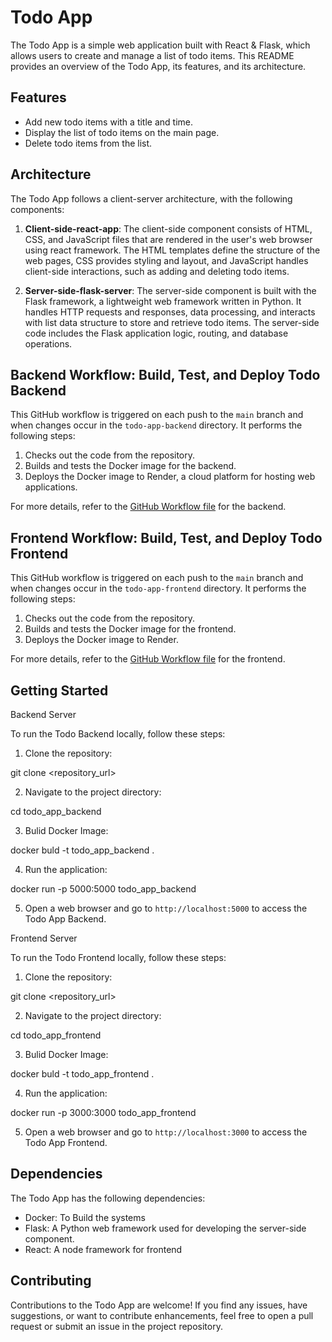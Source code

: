 # Todo App

The Todo App is a simple web application built with React & Flask, which allows users to create and manage a list of todo items. This README provides an overview of the Todo App, its features, and its architecture.

## Features

- Add new todo items with a title and time.
- Display the list of todo items on the main page.
- Delete todo items from the list.

## Architecture

The Todo App follows a client-server architecture, with the following components:

1. **Client-side-react-app**: The client-side component consists of HTML, CSS, and JavaScript files that are rendered in the user's web browser using react framework. The HTML templates define the structure of the web pages, CSS provides styling and layout, and JavaScript handles client-side interactions, such as adding and deleting todo items.

2. **Server-side-flask-server**: The server-side component is built with the Flask framework, a lightweight web framework written in Python. It handles HTTP requests and responses, data processing, and interacts with list data structure to store and retrieve todo items. The server-side code includes the Flask application logic, routing, and database operations.


## Backend Workflow: Build, Test, and Deploy Todo Backend

This GitHub workflow is triggered on each push to the `main` branch and when changes occur in the `todo-app-backend` directory. It performs the following steps:

1. Checks out the code from the repository.
2. Builds and tests the Docker image for the backend.
3. Deploys the Docker image to Render, a cloud platform for hosting web applications.

For more details, refer to the [GitHub Workflow file](./.github/workflows/build_test_deploy_todo_backend.yml) for the backend.

## Frontend Workflow: Build, Test, and Deploy Todo Frontend

This GitHub workflow is triggered on each push to the `main` branch and when changes occur in the `todo-app-frontend` directory. It performs the following steps:

1. Checks out the code from the repository.
2. Builds and tests the Docker image for the frontend.
3. Deploys the Docker image to Render.

For more details, refer to the [GitHub Workflow file](./.github/workflows/build_test_deploy_todo_frontend.yml) for the frontend.


## Getting Started

Backend Server

To run the Todo Backend locally, follow these steps:

1. Clone the repository:

git clone <repository_url>

2. Navigate to the project directory:

cd todo_app_backend

3. Bulid Docker Image:

docker buld -t todo_app_backend .  

4. Run the application:

docker run -p 5000:5000 todo_app_backend


5. Open a web browser and go to `http://localhost:5000` to access the Todo App Backend.

Frontend Server

To run the Todo Frontend locally, follow these steps:

1. Clone the repository:

git clone <repository_url>

2. Navigate to the project directory:

cd todo_app_frontend

3. Bulid Docker Image:

docker buld -t todo_app_frontend .  

4. Run the application:

docker run -p 3000:3000 todo_app_frontend

5. Open a web browser and go to `http://localhost:3000` to access the Todo App Frontend.

## Dependencies

The Todo App has the following dependencies:

- Docker: To Build the systems
- Flask: A Python web framework used for developing the server-side component.
- React: A node framework for frontend

## Contributing

Contributions to the Todo App are welcome! If you find any issues, have suggestions, or want to contribute enhancements, feel free to open a pull request or submit an issue in the project repository.
